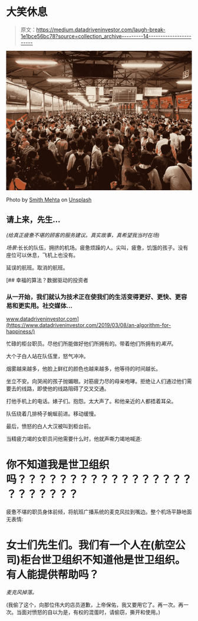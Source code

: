 # 大笑休息

> 原文：<https://medium.datadriveninvestor.com/laugh-break-1e1bce56bc78?source=collection_archive---------14----------------------->

![](img/c42f6cc1b8f13894f309ea6ce3b44c92.png)

Photo by [Smith Mehta](https://unsplash.com/@smithmehta?utm_source=medium&utm_medium=referral) on [Unsplash](https://unsplash.com?utm_source=medium&utm_medium=referral)

## 请上来，先生…

*(给真正疲惫不堪的顾客的服务建议。真实故事，真希望我当时在场)*

*场景*:长长的队伍，拥挤的机场。疲惫烦躁的人。尖叫，疲惫，饥饿的孩子。没有座位可以休息，飞机上也没有。

延误的航班。取消的航班。

[](https://www.datadriveninvestor.com/2019/03/08/an-algorithm-for-happiness/) [## 幸福的算法？数据驱动的投资者

### 从一开始，我们就认为技术正在使我们的生活变得更好、更快、更容易和更实用。社交媒体…

www.datadriveninvestor.com](https://www.datadriveninvestor.com/2019/03/08/an-algorithm-for-happiness/) 

忙碌的柜台职员。尽他们所能做好他们所拥有的。带着他们所拥有的*离开*。

大个子白人站在队伍里，怒气冲冲。

烟雾越来越多，他脸上鲜红的颜色也越来越多，他等待的时间越长。

坐立不安。向哭闹的孩子抛媚眼。对筋疲力尽的母亲咆哮。拒绝让人们通过他们需要去的线路，即使他的线路阻碍了交叉交通。

打他手机上的电话。婊子们。抱怨。太大声了。和他亲近的人都捂着耳朵。

队伍绕着几排椅子蜿蜒前进。移动缓慢。

最后，愤怒的白人大汉被叫到柜台前。

当精疲力竭的女职员问他需要什么时，他就声嘶力竭地喊道:

# 你不知道我是世卫组织吗？？？？？？？？？？？？？？？？？？？？？？？？

疲惫不堪的职员身体前倾，将航班广播系统的麦克风拉到嘴边。整个机场平静地面无表情:

# 女士们先生们。我们有一个人在(航空公司)柜台世卫组织不知道他是世卫组织。有人能提供帮助吗？

*麦克风掉落。*

(我偷了这个，向那位伟大的店员道歉，上帝保佑，我又要用它了。再一次。再一次。当面对愤怒的自以为是，有权的混蛋时，请偷窃，撕开和使用。)